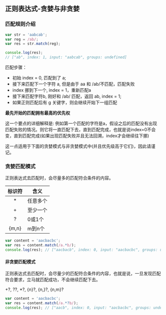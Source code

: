 ## 正则表达式-贪婪与非贪婪

### 匹配规则介绍

```javascript
var str = 'aabcab';
var reg = /ab/;
var res = str.match(reg);

console.log(res);
// ["ab", index: 1, input: "aabcab", groups: undefined]
```

匹配步骤：
+ 初始 index = 0, 匹配到了 a;
+ 接下来匹配下一个字符 a, 但是由于 aa 和 /ab/不匹配，匹配失败
+ index 挪到下一个, index = 1，重新匹配a
+ 接下来匹配字符b, 刚好和 /ab/ 匹配，返回 ab, index = 1;
+ 如果正则匹配后有 g 关键字，则会继续开始下一组匹配

**最先开始的匹配拥有最高的优先权**

这一个要点的详细解释是: 例如第一个匹配的字符是a，假设之后的匹配没有出现匹配失败的情况。则它将一直匹配下去，直到匹配完成，也就是说index=0不会变，直到匹配完成(如果出现匹配失败并且无法回溯，index才会继续往下挪)

这一点适用于下面的贪婪模式与非贪婪模式中(并且优先级高于它们)，因此请谨记。

### 贪婪匹配模式

正则表达式去匹配时，会尽量多的匹配符合条件的内容。

|标识符|含义|
|:----:|---|
|*|任意多个|
|+|至少一个|
|?|0或1个|
|{m,n}|m到n个|

```javascript
var content = 'aacbacbc';
var res = content.match(/a.*b/);
console.log(res); // ["aacbacb", index: 0, input: "aacbacbc", groups: undefined]
```

#### 非贪婪匹配模式

正则表达式去匹配时，会尽量少的匹配符合条件的内容，也就是说，一旦发现匹配符合要求，立马就匹配成功，不会继续匹配下去。

+?, ??, *?, {n}?, {n,}?, {n,m}?

```javascript
var content = 'aacbacbc';
var res = content.match(/a.*?b/);
console.log(res); // ["aacb", index: 0, input: "aacbacbc", groups: undefined]
```



